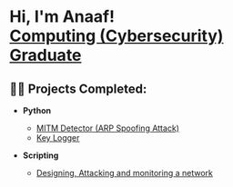 <h1>Hi, I'm Anaaf! <br/><a href="https://github.com/ItzAnu17">Computing (Cybersecurity) Graduate</a>

<h2>👨‍💻 Projects Completed:</h2>

- <b>Python</b>
  - [MITM Detector (ARP Spoofing Attack)](https://github.com/ItzAnu17/ARP-Spoofing-Detector/tree/main)
  - [Key Logger](https://github.com/joshmadakor1/Algorithms-Practice)
    
- <b>Scripting</b>
  - [Designing, Attacking and monitoring a network](https://github.com/ItzAnu17/Attacking-and-Defending-a-network/tree/main) <b>







